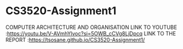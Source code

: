 # CS3520-Assignment1
COMPUTER ARCHITECTURE AND ORGANISATION
LINK TO YOUTUBE  :https://youtu.be/V-AVmhYlvoc?si=5OWB_cCVg8LjDpcq
LINK TO THE REPORT :https://tsosane.github.io/CS3520-Assignment1/

